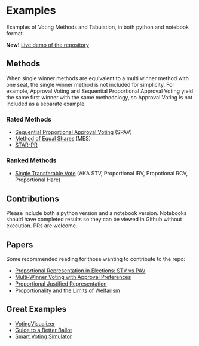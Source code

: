 # Examples

Examples of Voting Methods and Tabulation, in both python and notebook format.

**New!** [Live demo of the repository](https://electionscience.github.io/examples/lab/index.html)

## Methods

When single winner methods are equivalent to a multi winner method with one seat, the single winner method is not included for simplicity. For example, Approval Voting and Sequential Proportional Approval Voting yield the same first winner with the same methodology, so Approval Voting is not included as a separate example.

### Rated Methods

- [Sequential Proportional Approval Voting](https://en.wikipedia.org/wiki/Sequential_proportional_approval_voting) (SPAV)
- [Method of Equal Shares](https://en.wikipedia.org/wiki/Method_of_Equal_Shares) (MES)
- [STAR-PR](https://electowiki.org/wiki/Allocated_Score)

### Ranked Methods

- [Single Transferable Vote](https://en.wikipedia.org/wiki/Single_transferable_vote) (AKA STV, Proportional IRV, Propotional RCV, Proportional Hare)

## Contributions

Please include both a python version and a notebook version. Notebooks should have completed results so they can be viewed in Github without execution.
PRs are welcome.

## Papers

Some recommended reading for those wanting to contribute to the repo:

- [Proportional Representation in Elections: STV vs PAV](https://www.ifaamas.org/Proceedings/aamas2019/pdfs/p1946.pdf)
- [Multi-Winner Voting with Approval Preferences](https://arxiv.org/pdf/2007.01795.pdf)
- [Proportional Justiﬁed Representation](https://ojs.aaai.org/index.php/AAAI/article/download/10611/10470)
- [Proportionality and the Limits of Welfarism](https://arxiv.org/abs/1911.11747)

## Great Examples

- [VotingVisualizer](https://www.chocolatepi.net/voteapp/)
- [Guide to a Better Ballot](https://ncase.me/ballot/)
- [Smart Voting Simulator](https://www.howtofixtheelection.com/ballot/)
